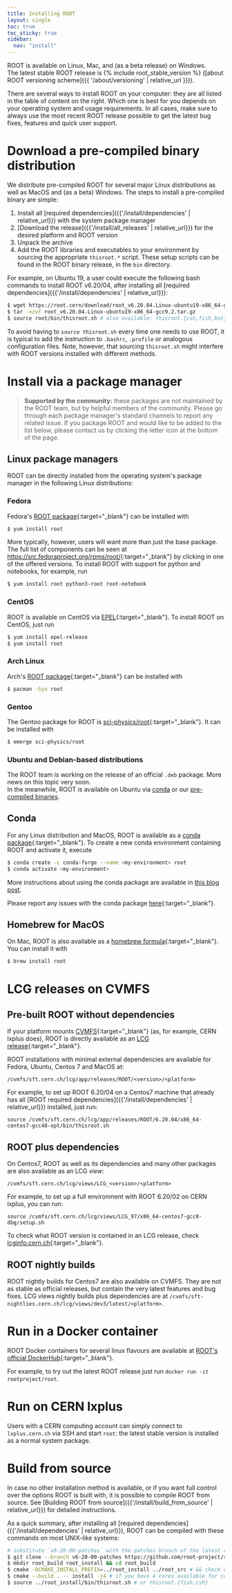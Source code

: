```yaml
---
title: Installing ROOT
layout: single
toc: true
toc_sticky: true
sidebar:
  nav: "install"
---
```


ROOT is available on Linux, Mac, and (as a beta release) on Windows.<br>
The latest stable ROOT release is {% include root_stable_version %} ([about ROOT versioning scheme]({{ '/about/versioning' | relative_url }})).

There are several ways to install ROOT on your computer: they are all listed in the table of content on the right. Which one is best for you depends on your operating system and usage requirements.
In all cases, make sure to always use the most recent ROOT release possible to get the latest bug fixes, features and quick user support.

# Download a pre-compiled binary distribution

We distribute pre-compiled ROOT for several major Linux distributions as well as MacOS and (as a beta) Windows.
The steps to install a pre-compiled binary are simple:

1. Install all [required dependencies]({{'/install/dependencies' | relative_url}}) with the system package manager
1. [Download the release]({{'/install/all_releases' | relative_url}}) for the desired platform and ROOT version
1. Unpack the archive
1. Add the ROOT libraries and executables to your environment by sourcing the appropriate `thisroot.*` script. These setup scripts can be found in the ROOT binary release, in the `bin` directory.

For example, on Ubuntu 19, a user could execute the following bash commands to install ROOT v6.20/04, after installing all [required dependencies]({{'/install/dependencies' | relative_url}}):

```bash
$ wget https://root.cern/download/root_v6.20.04.Linux-ubuntu19-x86_64-gcc9.2.tar.gz
$ tar -xzvf root_v6.20.04.Linux-ubuntu19-x86_64-gcc9.2.tar.gz
$ source root/bin/thisroot.sh # also available: thisroot.{csh,fish,bat}
```

To avoid having to `source thisroot.sh` every time one needs to use ROOT, it is typical to add the instruction to
`.bashrc`, `.profile` or analogous configuration files.
Note, however, that sourcing `thisroot.sh` might interfere with ROOT versions installed with different methods.

# Install via a package manager

> **Supported by the community:** these packages are not maintained by the ROOT team, but by helpful members of the community. Please go through each package manager's standard channels to report any related issue. If you package ROOT and would like to be added to the list below, please contact us by clicking the letter icon at the bottom of the page.

## Linux package managers

ROOT can be directly installed from the operating system's package manager in the following Linux distributions:

### Fedora

Fedora's [ROOT package](https://src.fedoraproject.org/rpms/root){:target="\_blank"} can be installed with

```sh
$ yum install root
```

More typically, however, users will want more than just the base package. The full list of components can be seen at
<https://src.fedoraproject.org/rpms/root/>{:target="\_blank"} by clicking in one of the offered versions.
To install ROOT with support for python and notebooks, for example, run

```sh
$ yum install root python3-root root-notebook
```

### CentOS

ROOT is available on CentOS via [EPEL](https://fedoraproject.org/wiki/EPEL){:target="\_blank"}. To install ROOT on CentOS, just run

```sh
$ yum install epel-release
$ yum install root
```

### Arch Linux

Arch's [ROOT package](https://www.archlinux.org/packages/community/x86_64/root){:target="\_blank"} can be installed with

```sh
$ pacman -Syu root
```

### Gentoo

The Gentoo package for ROOT is [sci-physics/root](https://packages.gentoo.org/packages/sci-physics/root){:target="\_blank"}.
It can be installed with

```sh
$ emerge sci-physics/root
```

### Ubuntu and Debian-based distributions

The ROOT team is working on the release of an official `.deb` package. More news on this topic very soon.<br>
In the meanwhile, ROOT is available on Ubuntu via [conda](#conda) or our [pre-compiled binaries](#download-a-pre-compiled-binary-distribution).

## Conda

For any Linux distribution and MacOS, ROOT is available as a [conda package](https://anaconda.org/conda-forge/root/){:target="\_blank"}. To create a new conda environment containing ROOT and activate it, execute

```sh
$ conda create -c conda-forge --name <my-environment> root
$ conda activate <my-environment>
```

More instructions about using the conda package are available in [this blog post](https://iscinumpy.gitlab.io/post/root-conda/).

Please report any issues with the conda package [here](https://github.com/conda-forge/root-feedstock){:target="\_blank"}.

## Homebrew for MacOS

On Mac, ROOT is also available as a [homebrew formula](https://formulae.brew.sh/formula/root){:target="\_blank"}.
You can install it with

```sh
$ brew install root
```

# LCG releases on CVMFS

## Pre-built ROOT without dependencies

If your platform mounts [CVMFS](https://cernvm.cern.ch/portal/filesystem){:target="\_blank"} (as, for example, CERN lxplus does),
ROOT is directly available as an [LCG release](http://lcginfo.cern.ch/){:target="\_blank"}.

ROOT installations with minimal external dependencies are available for Fedora, Ubuntu, Centos 7 and MacOS at:

```
/cvmfs/sft.cern.ch/lcg/app/releases/ROOT/<version>/<platform>
```

For example, to set up ROOT 6.20/04 on a Centos7 machine that already has all [ROOT required dependencies]({{'/install/dependencies' | relative_url}}) installed, just run:

```
source /cvmfs/sft.cern.ch/lcg/app/releases/ROOT/6.20.04/x86_64-centos7-gcc48-opt/bin/thisroot.sh
```

## ROOT plus dependencies

On Centos7, ROOT as well as its dependencies and many other packages are also available as an LCG _view_:

```
/cvmfs/sft.cern.ch/lcg/views/LCG_<version>/<platform>
```

For example, to set up a full environment with ROOT 6.20/02 on CERN lxplus, you can run:

```
source /cvmfs/sft.cern.ch/lcg/views/LCG_97/x86_64-centos7-gcc8-dbg/setup.sh
```

To check what ROOT version is contained in an LCG release, check [lcginfo.cern.ch](http://lcginfo.cern.ch/){:target="\_blank"}.

## ROOT nightly builds

ROOT nightly builds for Centos7 are also available on CVMFS. They are not as stable as official releases, but contain the very latest features and bug fixes.
LCG views nightly builds plus dependencies are at `/cvmfs/sft-nightlies.cern.ch/lcg/views/dev3/latest/<platform>`.

# Run in a Docker container

ROOT Docker containers for several linux flavours are available at [ROOT's official DockerHub](https://hub.docker.com/r/rootproject){:target="\_blank"}.

For example, to try out the latest ROOT release just run `docker run -it rootproject/root`.

# Run on CERN lxplus

Users with a CERN computing account can simply connect to `lxplus.cern.ch` via SSH and start `root`: the latest stable version is installed as a normal system package.

# Build from source

In case no other installation method is available, or if you want full control over the options ROOT is built with,
it is possible to compile ROOT from source. See [Building ROOT from source]({{'/install/build_from_source' | relative_url}}) for detailed instructions.

As a quick summary, after installing all [required dependencies]({{'/install/dependencies' | relative_url}}), ROOT can be compiled with these commands on most UNIX-like systems:

```bash
# substitute `v6-20-00-patches` with the patches branch of the latest release
$ git clone --branch v6-20-00-patches https://github.com/root-project/root.git root_src
$ mkdir root_build root_install && cd root_build
$ cmake -DCMAKE_INSTALL_PREFIX=../root_install ../root_src # && check cmake configuration output for warnings or errors
$ cmake --build . -- install -j4 # if you have 4 cores available for compilation
$ source ../root_install/bin/thisroot.sh # or thisroot.{fish,csh}
```
